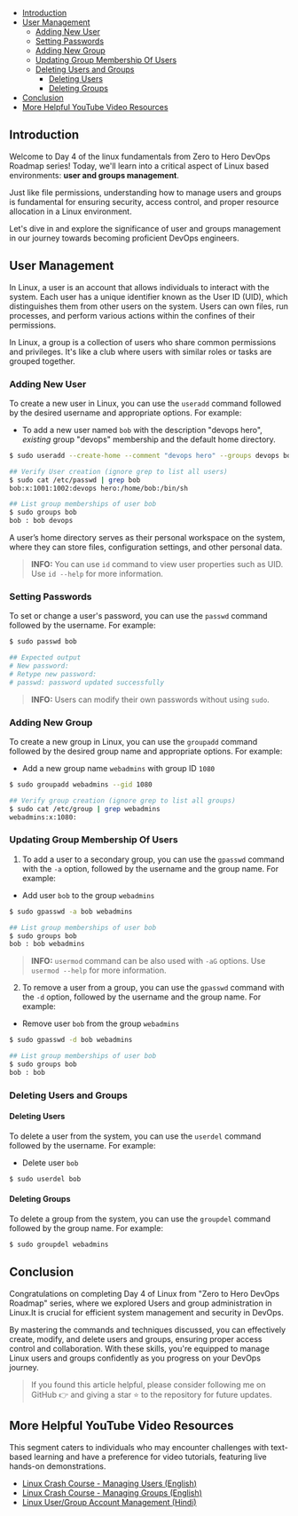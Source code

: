 - [Introduction](#introduction)
- [User Management](#user-management)
  - [Adding New User](#adding-new-user)
  - [Setting Passwords](#setting-passwords)
  - [Adding New Group](#adding-new-group)
  - [Updating Group Membership Of Users](#updating-group-membership-of-users)
  - [Deleting Users and Groups](#deleting-users-and-groups)
    - [Deleting Users](#deleting-users)
    - [Deleting Groups](#deleting-groups)
- [Conclusion](#conclusion)
- [More Helpful YouTube Video Resources](#more-helpful-youtube-video-resources)

## Introduction

Welcome to Day 4 of the linux fundamentals from Zero to Hero DevOps Roadmap series! Today, we'll learn into a critical aspect of Linux based environments: **user and groups management**.

Just like file permissions, understanding how to manage users and groups is fundamental for ensuring security, access control, and proper resource allocation in a Linux environment.

Let's dive in and explore the significance of user and groups management in our journey towards becoming proficient DevOps engineers.

## User Management

In Linux, a user is an account that allows individuals to interact with the system. Each user has a unique identifier known as the User ID (UID), which distinguishes them from other users on the system. Users can own files, run processes, and perform various actions within the confines of their permissions.

In Linux, a group is a collection of users who share common permissions and privileges. It's like a club where users with similar roles or tasks are grouped together.

### Adding New User

To create a new user in Linux, you can use the `useradd` command followed by the desired username and appropriate options. For example:

- To add a new user named `bob` with the description "devops hero", *existing* group "devops" membership and the default home directory.

```bash
$ sudo useradd --create-home --comment "devops hero" --groups devops bob

## Verify User creation (ignore grep to list all users)
$ sudo cat /etc/passwd | grep bob
bob:x:1001:1002:devops hero:/home/bob:/bin/sh

## List group memberships of user bob
$ sudo groups bob
bob : bob devops

```

A user’s home directory serves as their personal workspace on the system, where they can store files, configuration settings, and other personal data.

> **INFO:** You can use `id` command to view user properties such as UID. Use `id --help` for more information.

### Setting Passwords

To set or change a user's password, you can use the `passwd` command followed by the username. For example:

```bash
$ sudo passwd bob

## Expected output
# New password:
# Retype new password:
# passwd: password updated successfully
```

> **INFO:** Users can modify their own passwords without using `sudo`.

### Adding New Group

To create a new group in Linux, you can use the `groupadd` command followed by the desired group name and appropriate options. For example:

- Add a new group name `webadmins` with group ID `1080`

```bash
$ sudo groupadd webadmins --gid 1080

## Verify group creation (ignore grep to list all groups)
$ sudo cat /etc/group | grep webadmins
webadmins:x:1080:
```

### Updating Group Membership Of Users

1. To add a user to a secondary group, you can use the `gpasswd` command with the `-a` option, followed by the username and the group name. For example:

- Add user `bob` to the group `webadmins`

```bash
$ sudo gpasswd -a bob webadmins

## List group memberships of user bob
$ sudo groups bob
bob : bob webadmins

```
> **INFO:** `usermod` command can be also used with `-aG` options. Use `usermod --help` for more information.

2. To remove a user from a group, you can use the `gpasswd` command with the `-d` option, followed by the username and the group name. For example:

- Remove user `bob` from the group `webadmins`

```bash
$ sudo gpasswd -d bob webadmins

## List group memberships of user bob
$ sudo groups bob
bob : bob
```

### Deleting Users and Groups

#### Deleting Users

To delete a user from the system, you can use the `userdel` command followed by the username. For example:

- Delete user `bob`

```bash
$ sudo userdel bob
```

#### Deleting Groups

To delete a group from the system, you can use the `groupdel` command followed by the group name. For example:

```bash
$ sudo groupdel webadmins
```

## Conclusion

Congratulations on completing Day 4 of Linux from "Zero to Hero DevOps Roadmap" series, where we explored Users and group administration in Linux.It is crucial for efficient system management and security in DevOps.

By mastering the commands and techniques discussed, you can effectively create, modify, and delete users and groups, ensuring proper access control and collaboration. With these skills, you're equipped to manage Linux users and groups confidently as you progress on your DevOps journey.

> If you found this article helpful, please consider following me on GitHub 👉 and giving a star :star: to the repository for future updates.


## More Helpful YouTube Video Resources

This segment caters to individuals who may encounter challenges with text-based learning and have a preference for video tutorials, featuring live hands-on demonstrations.

- [Linux Crash Course - Managing Users (English)](https://www.youtube.com/watch?v=19WOD84JFxA)
- [Linux Crash Course - Managing Groups (English)](https://www.youtube.com/watch?v=GnlgAD8-GhE)
- [Linux User/Group Account Management (Hindi)](https://www.youtube.com/watch?v=vLuFkesBPcM)
